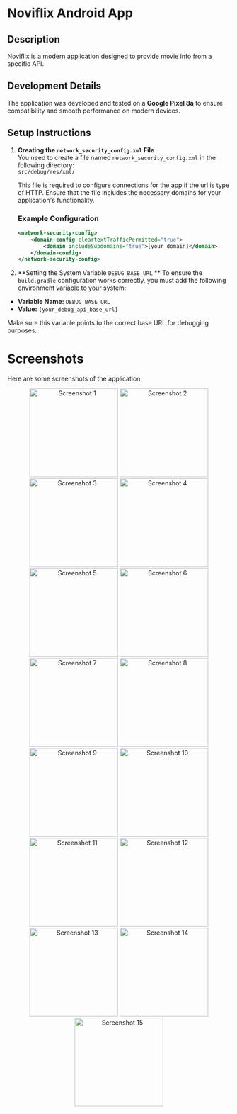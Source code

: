 # Noviflix Android App

## Description
Noviflix is a modern application designed to provide movie info from a specific API.

## Development Details
The application was developed and tested on a **Google Pixel 8a** to ensure compatibility and smooth performance on modern devices.

## Setup Instructions

1. **Creating the `network_security_config.xml` File**  
   You need to create a file named `network_security_config.xml` in the following directory:  
   `src/debug/res/xml/`

   This file is required to configure connections for the app if the url is type of HTTP. Ensure that the file includes the necessary domains for your application's functionality.

   ### Example Configuration
   ```xml
   <network-security-config>
       <domain-config cleartextTrafficPermitted="true">
           <domain includeSubdomains="true">[your_domain]</domain>
       </domain-config>
   </network-security-config>

2. **Setting the System Variable `DEBUG_BASE_URL` **
To ensure the `build.gradle` configuration works correctly, you must add the following environment variable to your system:

- **Variable Name:** `DEBUG_BASE_URL`  
- **Value:** `[your_debug_api_base_url]`

Make sure this variable points to the correct base URL for debugging purposes.


# Screenshots

Here are some screenshots of the application:

<p align="center">
  <img src="screenshots/Screenshot_20250120-174708.png" alt="Screenshot 1" width="200"/>
  <img src="screenshots/Screenshot_20250120-174721.png" alt="Screenshot 2" width="200"/>
  <img src="screenshots/Screenshot_20250120-174732.png" alt="Screenshot 3" width="200"/>
  <img src="screenshots/Screenshot_20250120-174741.png" alt="Screenshot 4" width="200"/>
  <img src="screenshots/Screenshot_20250120-174816.png" alt="Screenshot 5" width="200"/>
  <img src="screenshots/Screenshot_20250120-174836.png" alt="Screenshot 6" width="200"/>
  <img src="screenshots/Screenshot_20250120-174849.png" alt="Screenshot 7" width="200"/>
  <img src="screenshots/Screenshot_20250120-174906.png" alt="Screenshot 8" width="200"/>
  <img src="screenshots/Screenshot_20250120-174914.png" alt="Screenshot 9" width="200"/>
  <img src="screenshots/Screenshot_20250120-174921.png" alt="Screenshot 10" width="200"/>
  <img src="screenshots/Screenshot_20250120-174926.png" alt="Screenshot 11" width="200"/>
  <img src="screenshots/Screenshot_20250120-174943.png" alt="Screenshot 12" width="200"/>
  <img src="screenshots/Screenshot_20250120-174956.png" alt="Screenshot 13" width="200"/>
  <img src="screenshots/Screenshot_20250120-175000.png" alt="Screenshot 14" width="200"/>
  <img src="screenshots/Screenshot_20250120-175011.png" alt="Screenshot 15" width="200"/>
</p>
